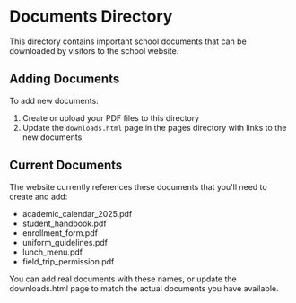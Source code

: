# Documents Directory

This directory contains important school documents that can be downloaded by visitors to the school website.

## Adding Documents

To add new documents:
1. Create or upload your PDF files to this directory
2. Update the `downloads.html` page in the pages directory with links to the new documents

## Current Documents
The website currently references these documents that you'll need to create and add:

- academic_calendar_2025.pdf
- student_handbook.pdf
- enrollment_form.pdf
- uniform_guidelines.pdf
- lunch_menu.pdf
- field_trip_permission.pdf

You can add real documents with these names, or update the downloads.html page to match the actual documents you have available.